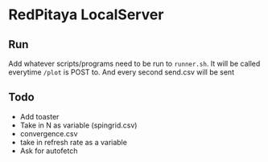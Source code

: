 # RedPitaya LocalServer
## Run
Add whatever scripts/programs need to be run to `runner.sh`. It will be called everytime `/plot` is POST to. And every second send.csv will be sent

## Todo
- Add toaster
- Take in N as variable (spingrid.csv)
- convergence.csv
- take in refresh rate as a variable
- Ask for autofetch